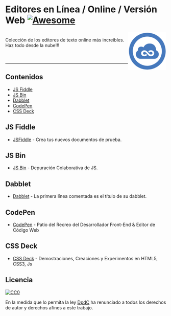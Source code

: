 # Editores en Línea / Online / Versión Web  [![Awesome](https://cdn.rawgit.com/sindresorhus/awesome/d7305f38d29fed78fa85652e3a63e154dd8e8829/media/badge.svg)](https://github.com/sindresorhus/awesome)

<div><img align="right" src="https://raw.githubusercontent.com/DpdC/editores-online/master/media/icon.png" alt="editor de texto online" height="120px" width="120px"></div>
<br>
Colección de los editores de texto online más increíbles. Haz todo desde la nube!!!
<br>
<br>
<br>

-----


## Contenidos
  * [JS Fiddle](#js-fiddle)
  * [JS Bin](#js-bin)
  * [Dabblet](#dabblet)
  * [CodePen](#codepen)
  * [CSS Deck](#css-deck)

## JS Fiddle
* [JSFiddle](https://jsfiddle.net/) - Crea tus nuevos documentos de prueba.

## JS Bin
* [JS Bin](https://jsbin.com/) - Depuración Colaborativa de JS.

## Dabblet
* [Dabblet](http://dabblet.com/) - La primera línea comentada es el título de su dabblet.

## CodePen
* [CodePen](https://codepen.io/) - Patio del Recreo del Desarrollador Front-End & Editor de Código Web

## CSS Deck
* [CSS Deck](http://cssdeck.com) - Demostraciones, Creaciones y Experimentos en HTML5, CSS3, Js

## Licencia

[![CC0](http://mirrors.creativecommons.org/presskit/buttons/88x31/svg/cc-zero.svg)](https://creativecommons.org/publicdomain/zero/1.0/)

En la medida que lo permita la ley [DpdC](http://pabloalvarezcorredera.com) ha renunciado a todos los derechos de autor y derechos afines a este trabajo.